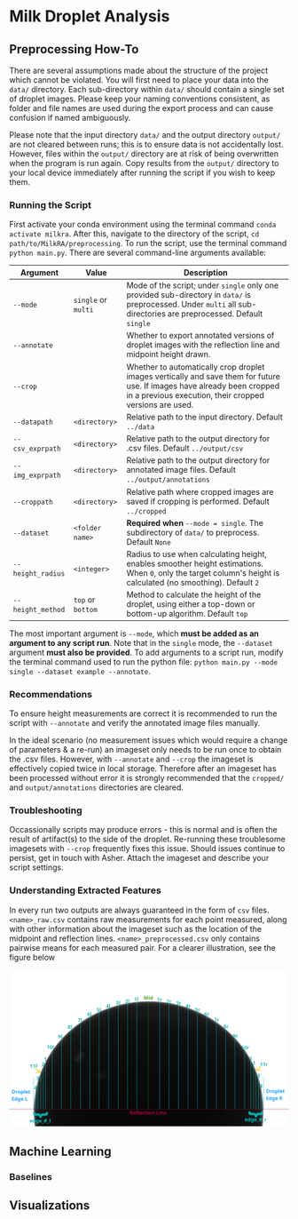 # Milk Droplet Analysis

## Preprocessing How-To

There are several assumptions made about the structure of the project which cannot be violated. You will first need to place your data into the `data/` directory. Each sub-directory within `data/` should contain a single set of droplet images. Please keep your naming conventions consistent, as folder and file names are used during the export process and can cause confusion if named ambiguously.

Please note that the input directory `data/` and the output directory `output/` are not cleared between runs; this is to ensure data is not accidentally lost. However, files within the `output/` directory are at risk of being overwritten when the program is run again. Copy results from the `output/` directory to your local device immediately after running the script if you wish to keep them.

### Running the Script

First activate your conda environment using the terminal command `conda activate milkra`. After this, navigate to the directory of the script, `cd path/to/MilkRA/preprocessing`. To run the script, use the terminal command `python main.py`. There are several command-line arguments available:

| Argument           | Value               | Description                                                                                                                                                                                         |
|--------------------------|--------------------------|--------------------|
| `--mode`           | `single` or `multi` | Mode of the script; under `single` only one provided sub-directory in `data/` is preprocessed. Under `multi` all sub-directories are preprocessed. Default `single`                                 |
| `--annotate`       |                     | Whether to export annotated versions of droplet images with the reflection line and midpoint height drawn.                                                                           |
| `--crop`           |                     | Whether to automatically crop droplet images vertically and save them for future use. If images have already been cropped in a previous execution, their cropped versions are used. |
| `--datapath`       | `<directory>`       | Relative path to the input directory. Default `../data`                                                                                                                                             |
| `--csv_exprpath`   | `<directory>`       | Relative path to the output directory for .csv files. Default `../output/csv`                                                                                                                       |
| `--img_exprpath`   | `<directory>`       | Relative path to the output directory for annotated image files. Default `../output/annotations`                                                                                                    |
| `--croppath`       | `<directory>`       | Relative path where cropped images are saved if cropping is performed. Default `../cropped`                                                                                                         |
| `--dataset`        | `<folder name>`     | **Required when** `--mode = single`. The subdirectory of `data/` to preprocess. Default `None`                                                                                                      |
| `--height_radius`  | `<integer>`         | Radius to use when calculating height, enables smoother height estimations. When `0`, only the target column's height is calculated (no smoothing). Default `2`                                    |
| `--height_method`  | `top` or `bottom`   | Method to calculate the height of the droplet, using either a top-down or bottom-up algorithm. Default `top` |


The most important argument is `--mode`, which **must be added as an argument to any script run**. Note that in the `single` mode, the `--dataset` argument **must also be provided**. To add arguments to a script run, modify the terminal command used to run the python file: `python main.py --mode single --dataset example --annotate`.

### Recommendations
To ensure height measurements are correct it is recommended to run the script with `--annotate` and verify the annotated image files manually.  

In the ideal scenario (no measurement issues which would require a change of parameters & a re-run) an imageset only needs to be run once to obtain the .csv files. However, with `--annotate` and `--crop` the imageset is effectively copied twice in local storage. Therefore after an imageset has been processed without error it is strongly recommended that the `cropped/` and `output/annotations` directories are cleared.

### Troubleshooting
Occassionally scripts may produce errors - this is normal and is often the result of artifact(s) to the side of the droplet. Re-running these troublesome imagesets with `--crop` frequently fixes this issue. Should issues continue to persist, get in touch with Asher. Attach the imageset and describe your script settings.


### Understanding Extracted Features
In every run two outputs are always guaranteed in the form of `csv` files. `<name>_raw.csv` contains raw measurements for each point measured, along with other information about the imageset such as the location of the midpoint and reflection lines. `<name>_preprocessed.csv` only contains pairwise means for each measured pair. For a clearer illustration, see the figure below

![alt text](https://github.com/veryeager/milkra/blob/main/content/README_diagram.png?raw=true)

## Machine Learning
### Baselines

## Visualizations
